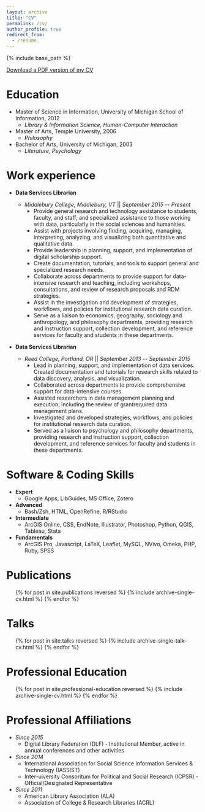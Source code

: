 ```yaml
---
layout: archive
title: "CV"
permalink: /cv/
author_profile: true
redirect_from:
  - /resume
---
```


{% include base_path %}

<p style="text-decoration:underline;"><a href="https://rkclement.github.io/files/2018_Ryan_Clement_CV.pdf">Download a PDF version of my CV</a></p>


Education
======
* Master of Science in Information, University of Michigan School of Information, 2012
  - *Library & Information Science, Human-Computer Interaction*
* Master of Arts, Temple University, 2006
  - *Philosophy*
* Bachelor of Arts, University of Michigan, 2003
  - *Literature, Psychology*

Work experience
======
* **Data Services Librarian**
  * *Middlebury College, Middlebury, VT* \|\| *September 2015 -- Present*
    * Provide general research and technology assistance to students, faculty, and staff, and specialized assistance to those working with data, particularly in the social sciences and humanities.
    * Assist with projects involving finding, acquiring, managing, interpreting, analyzing, and visualizing both quantitative and qualitative data.
    * Provide leadership in planning, support, and implementation of digital scholarship support.
    * Create documentation, tutorials, and tools to support general and specialized research needs.
    * Collaborate across departments to provide support for data-intensive research and teaching, including workshops, consultations, and review of research proposals and RDM strategies.
    * Assist in the investigation and development of strategies, workflows, and policies for institutional research data curation.
    * Serve as a liaison to economics, geography, sociology and anthropology, and philosophy departments, providing research and instruction support, collection development, and reference services for faculty and students in these departments.

* **Data Services Librarian**
  * *Reed College, Portland, OR* \|\| *September 2013 -- September 2015*
    * Lead in planning, support, and implementation of data services. Created documentation and tutorials for research skills related to data discovery, analysis, and visualization.
    * Collaborated across departments to provide comprehensive support for data-intensive courses.
    * Assisted researchers in data management planning and execution, including the review of grantrequired data management plans.
    * Investigated and developed strategies, workflows, and policies for institutional research data curation.
    * Served as a liaison to psychology and philosophy departments, providing research and instruction support, collection development, and reference services for faculty and students in these departments.

Software & Coding Skills
======
* **Expert**
  * Google Apps, LibGuides, MS Office, Zotero
* **Advanced**
  * Bash/Zsh, HTML, OpenRefine, R/RStudio
* **Intermediate**
  * ArcGIS Online, CSS, EndNote, Illustrator, Photoshop, Python, QGIS, Tableau, Stata
* **Fundamentals**
  * ArcGIS Pro, Javascript, LaTeX, Leaflet, MySQL, NVivo, Omeka, PHP, Ruby, SPSS

Publications
======
  <ul>{% for post in site.publications reversed %}
    {% include archive-single-cv.html %}
  {% endfor %}</ul>

Talks
======
  <ul>{% for post in site.talks reversed %}
    {% include archive-single-talk-cv.html %}
  {% endfor %}</ul>

Professional Education
======
  <ul>{% for post in site.professional-education reversed %}
    {% include archive-single-cv.html %}
  {% endfor %}</ul>

Professional Affiliations
======
* *Since 2015*
  * Digital Library Federation (DLF) - Institutional Member, active in annual conferences and other activities
* *Since 2014*
  * International Association for Social Science Information Services & Technology (IASSIST)
  * Inter-uiversity Consoritum for Political and Social Research (ICPSR) - Official/Designated Representative
* *Since 2011*
  * American Library Association (ALA)
  * Association of College & Research Libraries (ACRL)
